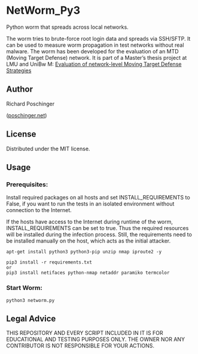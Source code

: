 # NetWorm_Py3

Python worm that spreads across local networks.

The worm tries to brute-force root login data and spreads via SSH/SFTP. 
It can be used to measure worm propagation in test networks without real malware. 
The worm has been developed for the evaluation of an MTD (Moving Target Defense) network. 
It is part of a Master’s thesis project at LMU and UniBw M:
[Evaluation of network-level Moving Target Defense Strategies](http://www.nm.ifi.lmu.de/teaching/Ausschreibungen/Diplomarbeiten/ma-network-mtd/)

## Author
Richard Poschinger 

([poschinger.net](https://poschinger.net))

## License

Distributed under the MIT license.

## Usage
### Prerequisites:
Install required packages on all hosts and set INSTALL_REQUIREMENTS to False, if you want to run the tests in an isolated environment without connection to the Internet.

If the hosts have access to the Internet during runtime of the worm, INSTALL_REQUIREMENTS can be set to true. Thus the required resources will be installed during the infection process. 
Still, the requirements need to be installed manually on the host, which acts as the initial attacker. 

```
apt-get install python3 python3-pip unzip nmap iproute2 -y

pip3 install -r requirements.txt
or
pip3 install netifaces python-nmap netaddr paramiko termcolor
```

### Start Worm:
```
python3 networm.py
```

## Legal Advice
THIS REPOSITORY AND EVERY SCRIPT INCLUDED IN IT IS FOR EDUCATIONAL 
AND TESTING PURPOSES ONLY. THE OWNER NOR ANY CONTRIBUTOR IS NOT RESPONSIBLE
FOR YOUR ACTIONS.